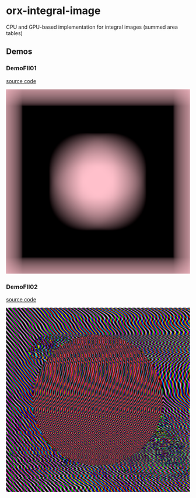 # orx-integral-image

CPU and GPU-based implementation for integral images (summed area tables)

<!-- __demos__ -->
## Demos
### DemoFII01
[source code](src/demo/kotlin/DemoFII01.kt)

![DemoFII01Kt](https://raw.githubusercontent.com/openrndr/orx/media/orx-integral-image/images/DemoFII01Kt.png)

### DemoFII02
[source code](src/demo/kotlin/DemoFII02.kt)

![DemoFII02Kt](https://raw.githubusercontent.com/openrndr/orx/media/orx-integral-image/images/DemoFII02Kt.png)
